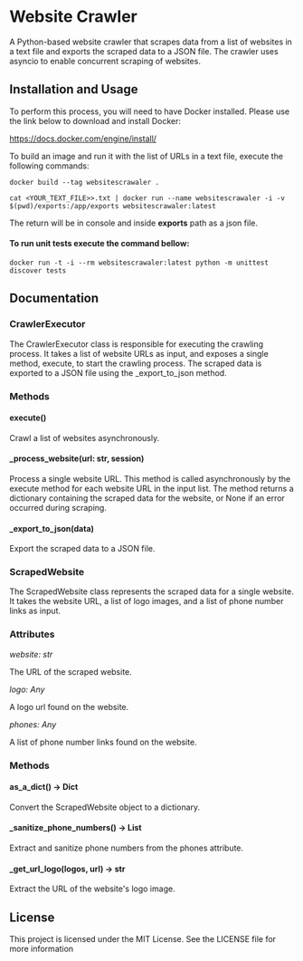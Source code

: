 # Website Crawler

A Python-based website crawler that scrapes data from a list of websites in a text file and exports the scraped data to a JSON file. The crawler uses asyncio to enable concurrent scraping of websites.

## Installation and Usage

To perform this process, you will need to have Docker installed. Please use the link below to download and install Docker:

https://docs.docker.com/engine/install/

To build an image and run it with the list of URLs in a text file, execute the following commands: 

```commandline
docker build --tag websitescrawaler .
```

```commandline
cat <YOUR_TEXT_FILE>>.txt | docker run --name websitescrawaler -i -v $(pwd)/exports:/app/exports websitescrawaler:latest
```

The return will be in console and inside **exports** path as a json file.

#### To run unit tests execute the command bellow:

```commandline
docker run -t -i --rm websitescrawaler:latest python -m unittest discover tests
```


## Documentation
### CrawlerExecutor

The CrawlerExecutor class is responsible for executing the crawling process. It takes a list of website URLs as input, and exposes a single method, execute, to start the crawling process. The scraped data is exported to a JSON file using the _export_to_json method.

### Methods
#### execute()

Crawl a list of websites asynchronously.

#### _process_website(url: str, session)

Process a single website URL. This method is called asynchronously by the execute method for each website URL in the input list. The method returns a dictionary containing the scraped data for the website, or None if an error occurred during scraping.

#### _export_to_json(data)

Export the scraped data to a JSON file.

### ScrapedWebsite

The ScrapedWebsite class represents the scraped data for a single website. It takes the website URL, a list of logo images, and a list of phone number links as input.

### Attributes
_website: str_

The URL of the scraped website.

_logo: Any_

A logo url found on the website.

_phones: Any_

A list of phone number links found on the website.

### Methods

#### as_a_dict() -> Dict

Convert the ScrapedWebsite object to a dictionary.

#### _sanitize_phone_numbers() -> List

Extract and sanitize phone numbers from the phones attribute.

#### _get_url_logo(logos, url) -> str

Extract the URL of the website's logo image.

## License

This project is licensed under the MIT License. See the LICENSE file for more information